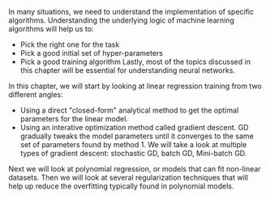 In many situations, we need to understand the implementation of specific algorithms. Understanding the underlying logic of machine learning algorithms will help us to:

- Pick the right one for the task
- Pick a good initial set of hyper-parameters
- Pick a good training algorithm
Lastly, most of the topics discussed in this chapter will be essential for understanding neural networks.

In this chapter, we will start by looking at linear regression training from two different angles:

- Using a direct "closed-form" analytical method to get the optimal parameters for the linear model.
- Using an interative optimization method called gradient descent.
GD gradually tweaks the model parameters until it converges to the same set of parameters found by method 1. We will take a look at multiple types of gradient descent: stochastic GD, batch GD, Mini-batch GD.

Next we will look at polynomial regression, or models that can fit non-linear datasets. Then we will look at several regularization techniques that will help up reduce the overfitting typically found in polynomial models.
